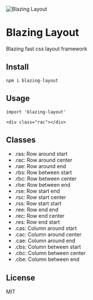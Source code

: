 ![Blazing Layout](https://res.cloudinary.com/dojmo7vcc/image/upload/v1706298574/blaze_jh69dh.png "Blazing Layout")

# Blazing Layout
Blazing fast css layout framework

## Install
```npm i blazing-layout```

## Usage
```
import 'blazing-layout'

<div class="rac"></div>
```

## Classes
- .ras: Row around start
- .rac: Row around center
- .rae: Row around end
- .rbs: Row between start
- .rbc: Row between center
- .rbe: Row between end
- .rse: Row start end
- .rsc: Row start center
- .rss: Row start start
- .ree: Row end end
- .rec: Row end center
- .res: Row end start
- .cas: Column around start
- .cac: Column around center
- .cae: Column around end
- .cbs: Column between start
- .cbc: Column between center
- .cbe: Column between end

## License
MIT
```
